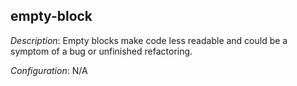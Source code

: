 ## empty-block

_Description_: Empty blocks make code less readable and could be a symptom of a bug or unfinished refactoring.

_Configuration_: N/A


